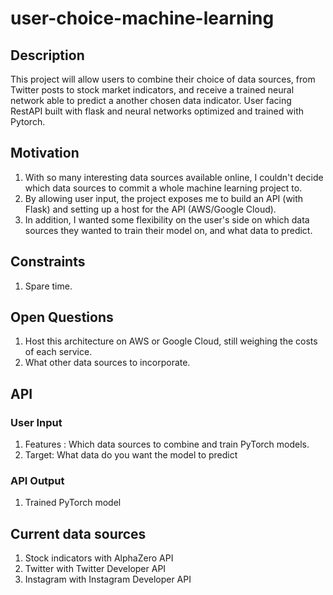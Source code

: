 # user-choice-machine-learning

## Description
This project will allow users to combine their choice of data sources, from Twitter posts to stock market indicators, and receive a trained neural network able to predict a another chosen data indicator. 
User facing RestAPI built with flask and neural networks optimized and trained with Pytorch.

## Motivation
1. With so many interesting data sources available online, I couldn't decide which data sources to commit a whole machine learning project to. 
2. By allowing user input, the project exposes me to build an API (with Flask) and setting up a host for the API (AWS/Google Cloud).
3. In addition, I wanted some flexibility on the user's side on which data sources they wanted to train their model on, and what data to predict.

## Constraints
1. Spare time. 

## Open Questions
1. Host this architecture on AWS or Google Cloud, still weighing the costs of each service.
2. What other data sources to incorporate.

## API 
### User Input
1. Features : Which data sources to combine and train PyTorch models. 
2. Target: What data do you want the model to predict

### API Output
1. Trained PyTorch model 

## Current data sources
1. Stock indicators with AlphaZero API
2. Twitter with Twitter Developer API
3. Instagram with Instagram Developer API

